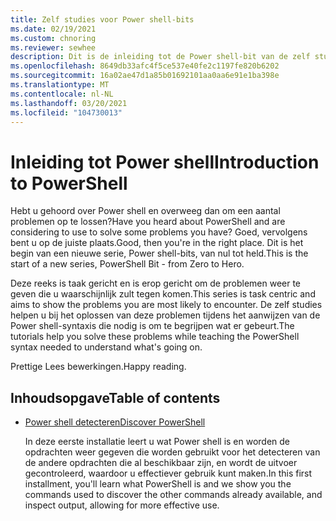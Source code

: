 ```yaml
---
title: Zelf studies voor Power shell-bits
ms.date: 02/19/2021
ms.custom: chnoring
ms.reviewer: sewhee
description: Dit is de inleiding tot de Power shell-bit van de zelf studie. Meer informatie over Power shell, een beetje tijd.
ms.openlocfilehash: 8649db33afc4f5ce537e40fe2c1197fe820b6202
ms.sourcegitcommit: 16a02ae47d1a85b01692101aa0aa6e91e1ba398e
ms.translationtype: MT
ms.contentlocale: nl-NL
ms.lasthandoff: 03/20/2021
ms.locfileid: "104730013"
---
```

# <a name="introduction-to-powershell"></a><span data-ttu-id="8ef00-104">Inleiding tot Power shell</span><span class="sxs-lookup"><span data-stu-id="8ef00-104">Introduction to PowerShell</span></span>

<span data-ttu-id="8ef00-105">Hebt u gehoord over Power shell en overweeg dan om een aantal problemen op te lossen?</span><span class="sxs-lookup"><span data-stu-id="8ef00-105">Have you heard about PowerShell and are considering to use to solve some problems you have?</span></span> <span data-ttu-id="8ef00-106">Goed, vervolgens bent u op de juiste plaats.</span><span class="sxs-lookup"><span data-stu-id="8ef00-106">Good, then you're in the right place.</span></span> <span data-ttu-id="8ef00-107">Dit is het begin van een nieuwe serie, Power shell-bits, van nul tot held.</span><span class="sxs-lookup"><span data-stu-id="8ef00-107">This is the start of a new series, PowerShell Bit - from Zero to Hero.</span></span>

<span data-ttu-id="8ef00-108">Deze reeks is taak gericht en is erop gericht om de problemen weer te geven die u waarschijnlijk zult tegen komen.</span><span class="sxs-lookup"><span data-stu-id="8ef00-108">This series is task centric and aims to show the problems you are most likely to encounter.</span></span> <span data-ttu-id="8ef00-109">De zelf studies helpen u bij het oplossen van deze problemen tijdens het aanwijzen van de Power shell-syntaxis die nodig is om te begrijpen wat er gebeurt.</span><span class="sxs-lookup"><span data-stu-id="8ef00-109">The tutorials help you solve these problems while teaching the PowerShell syntax needed to understand what's going on.</span></span>

<span data-ttu-id="8ef00-110">Prettige Lees bewerkingen.</span><span class="sxs-lookup"><span data-stu-id="8ef00-110">Happy reading.</span></span>

## <a name="table-of-contents"></a><span data-ttu-id="8ef00-111">Inhoudsopgave</span><span class="sxs-lookup"><span data-stu-id="8ef00-111">Table of contents</span></span>

- [<span data-ttu-id="8ef00-112">Power shell detecteren</span><span class="sxs-lookup"><span data-stu-id="8ef00-112">Discover PowerShell</span></span>](./01-discover-powershell.md)

  <span data-ttu-id="8ef00-113">In deze eerste installatie leert u wat Power shell is en worden de opdrachten weer gegeven die worden gebruikt voor het detecteren van de andere opdrachten die al beschikbaar zijn, en wordt de uitvoer gecontroleerd, waardoor u effectiever gebruik kunt maken.</span><span class="sxs-lookup"><span data-stu-id="8ef00-113">In this first installment, you'll learn what PowerShell is and we show you the commands used to discover the other commands already available, and inspect output, allowing for more effective use.</span></span>
